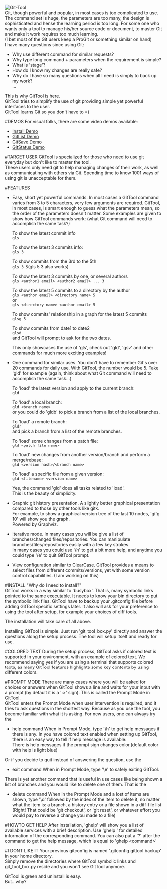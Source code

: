 ![Git-Tool](http://farm9.staticflickr.com/8469/8130350660_848616c23a_o.png)  
Git, though powerful and popular, in most cases is too complicated to use. The command set is huge,
the parameters are too many, the design is sophisticated and hense the learning period is too long.
For some one who wants only a tool to manage his/her source code or document, to master Git and
make it work requires too much learning.  
(I bet most of the Git users keep a ProGit or something similar on hand)  
I have many questions since using Git:

- Why use different command for similar requests?  
- Why type long command + parameters when the requirement is simple?  
- What is 'stage'?  
- How do I know my changes are really safe?  
- Why do I have so many questions when all I need is simply to back up my work?  
    ...

This is why GitTool is here.  
GitTool tries to simplify the use of git providing simple yet powerful interfaces to the user.  
GitTool learns Git so you don't have to =)

#DEMOS
For visual folks, there are some video demos available:

- [Install Demo](http://youtu.be/LF0PA5XoRfQ)
- [GitList Demo](http://youtu.be/FzAex-pHJlE)
- [GitSave Demo](http://youtu.be/JkIRy663RYw)
- [GitStatus Demo](http://youtu.be/qzTeuVD5xp4)

#TARGET USER
GitTool is specialized for those who need to use git everyday but don't like to master the tool.  
These users only need git to help managing changes of their work, as well as communicating with
others via Git. Spending time to know 1001 ways of using git is unacceptable for them.

#FEATURES
- Easy, short yet powerful commands. In most cases a GitTool command varies from 3 to 5 characters, very few arguments are required. GitTool, in most cases, is smart enough to guess what the parameters mean, so the order of the parameters doesn't matter. Some examples are given to show how GitTool commands work: (what Git command will need to accomplish the same task?)

  To show the latest commit info  
      ```gls```

  To show the latest 3 commits info:  
      ```gls 3```

  To show commits from the 3rd to the 5th  
      ```gls 3 5```(gls 5 3 also works)

  To show the latest 3 commits by one, or several authors  
      ```gls <author1 email> <author2 email> ... 3 ```

  To show the latest 5 commits to a directory by the author  
      ```gls <author email> <directory name> 5```  
  or  
      ```gls <directory name> <author email> 5```

  To show commits' relationship in a graph for the latest 5 commits  
      ```glsg 5```

  To show commits from date1 to date2  
      ```glsd```  
  and GitTool will prompt to ask for the two dates.

  This only showcases the use of 'gls', check out 'gld', 'gsv' and other commands for much more
  exciting examples!

- One command for similar uses. You don't have to remember Git's over 20 commands for daily use.
  With GitTool, the number would be 5. Take 'gld' for example (again, think about what Git command
  will need to accomplish the same task...)

  To 'load' the latest version and apply to the current branch:  
      ```gld```

  To 'load' a local branch:  
      ```gld <branch_name>```  
  or you could do 'gldb' to pick a branch from a list of the local branches.

  To 'load' a remote branch:  
      ```gldr```  
  and pick a branch from a list of the remote branches.

  To 'load' some changes from a patch file:  
      ```gld <patch file name>```

  To 'load' new changes from another version/branch and perform a merge/rebase:  
      ```gld <version hash>/<branch name>```

  To 'load' a specific file from a given version:  
      ```gld <filename> <version name>```

  Yes, the command 'gld' does all tasks related to 'load'.  
  This is the beauty of simplicity.

- Graphic git history presentation. A slightly better graphical presentation compared to those by other tools like gitk.  
  For example, to show a graphical version tree of the last 10 nodes, 'gifg 10' will show you the graph.  
  Powered by Graphviz.

- Iterative mode. In many cases you will be give a list of branches/changed files/repositories.
  You can manipulate branches/files/repositories easily with a few key strokes.  
  In many cases you could use '/h' to get a bit more help, and anytime you could type '/e' to
  quit GitTool prompt.

- View configuration similar to ClearCase. GitTool provides a means to select files from
  different commits/versions, yet with some version control capabilities. (I am working on this)

#INSTALL
"Why do I need to install?"  
GitTool works in a way similar to 'busybox'. That is, many symbolic links pointed to the same executable. It needs to know your bin directory to put the symbolic link files. GitTool have to backup your .gitconfig file before adding GitTool specific settings later. It also will ask for your preference to using the tool after setup, for example your choices of diff tools.

The installation will take care of all above.

Installing GitTool is simple. Just run 'git_tool_box.py' directly and answer
the questions along the setup process. The tool will setup itself and ready for use.

#COLORED TEXT
During the setup process, GitTool asks if colored text is supported in your environment, with an example of colored text. We recommend saying yes if you are using a terminal that supports colored texts, as many GitTool features highlights some key contents by using different colors.

#PROMPT MODE
There are many cases where you will be asked for choices or answers when GitTool shows a line and waits for your input with a prompt (by default it is a ':>' sign). This is called the Prompt Mode in GitTool.  
GitTool enters the Prompt Mode when user intervention is required, and it tries to ask questions in the shortest way. Because as you use the tool, you become familiar with what it is asking. For new users, one can always try the

   * help command
    When in Prompt Mode, type '\h' to get help messages if there is any. In you have colored text enabled when setting up GitTool, there is an easy way to tell if help message is available:  
    There is help messages if the prompt sign changes color.(default color with help is light blue)

Or if you decide to quit instead of answering the question, use the

   * exit command
    When in Prompt Mode, type '\e' to safely exiting GitTool.  

There is yet another command that is useful in use cases like being shown a list of branches and you would like to delete one of them. That is the

   * delete command
    When in the Prompt Mode and a lost of items are shown, type '\d' followed by the index of the item to delete it, no matter what the item is: a branch, a history entry or a file shown in a diff-file list (Right! That could be 'git checkout', or 'git reset', or whatever effort you would pay to reverse a change you made to a file)

#HOWTO GET HELP
After installation, 'ghelp' will show you a list of available services with a brief description. Use 'ghelp <command>' for detailed information of the corresponding command.
You can also put a '?' after the command to get the help message, which is equal to 'ghelp \<command\>'

#I DONT LIKE IT
Your previous gitconfig is named '.gitconfig.gittool.backup' in your home directory.  
Simply remove the directories where GitTool symbolic links and git_tool_box.py reside and you won't see GitTool anymore. 

GitTool is green and uninstall is easy.  
But...why?
